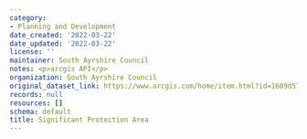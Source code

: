 ```yaml
---
category:
- Planning and Development
date_created: '2022-03-22'
date_updated: '2022-03-22'
license: ''
maintainer: South Ayrshire Council
notes: <p>arcgis API</p>
organization: South Ayrshire Council
original_dataset_link: https://www.arcgis.com/home/item.html?id=1609d57bcd174191bffdeef19541fe1c
records: null
resources: []
schema: default
title: Significant Protection Area
---
```


